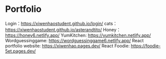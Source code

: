 # Portfolio
Login：https://xiwenhaostudent.github.io/login/
cats：https://xiwenhaostudent.github.io/asterandtito/
Honey：https://honey6.netlify.app/
YumKitchen: https://yumkitchen.netlify.app/
Wordguessinggame: https://wordguessinggame6.netlify.app/
React portfolio website: https://xiwenhao.pages.dev/
React Foodie: https://foodie-5et.pages.dev/

